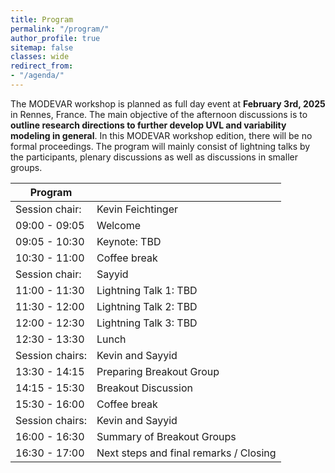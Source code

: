 ```yaml
---
title: Program
permalink: "/program/"
author_profile: true
sitemap: false
classes: wide
redirect_from:
- "/agenda/"
---
```


The MODEVAR workshop is planned as full day event at **February 3rd, 2025** in Rennes, France. The main objective of the afternoon discussions is to **outline research directions to further develop UVL and variability modeling in general**. In this MODEVAR workshop edition, there will be no formal proceedings. The program will mainly consist of lightning talks by the participants, plenary discussions as well as discussions in smaller groups. 


| Program         |                                                                                                                                                                      |
|-----------------|----------------------------------------------------------------------------------------------------------------------------------------------------------------------|
| Session chair:  | Kevin  Feichtinger                                                                                                                                                   |
| 09:00 - 09:05   | Welcome                                                                                                                                                              |
| 09:05 - 10:30   | Keynote: TBD                                         |
| 10:30 - 11:00   | Coffee   break                                                                                                                                                       |
| Session chair:  | Sayyid                                                                                                                                   |
| 11:00 - 11:30   | Lightning Talk 1: TBD |
| 11:30 - 12:00   | Lightning Talk 2: TBD                       |
| 12:00 - 12:30   | Lightning Talk 3: TBD                                                                                                    |
| 12:30 - 13:30   | Lunch                                                                                                                                                                |
| Session chairs:  | Kevin and Sayyid                                                                                                                                         |
| 13:30 - 14:15   | Preparing Breakout Group                                              |
| 14:15 - 15:30   | Breakout Discussion                                                 |                                     
| 15:30 - 16:00   | Coffee   break                                                                                                                                                       |
| Session chairs: | Kevin and Sayyid                                                                                                                         |
| 16:00 - 16:30   | Summary   of Breakout Groups                                                                                                                                                    |
| 16:30 - 17:00   | Next   steps and final remarks / Closing                                                                                                                                         |
